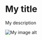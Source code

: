 <ShowHtml>
<div class="ko-header-hero ">
    <div class="col-container">
        <div class="ko-header-hero__content col-12">
            <h1 class="ko-header-hero__title">My title</h1>
            <p class="ko-header-hero__description">My description</p>
        </div>
    </div>
    <div class="ko-header-hero__bloc-img">
        <img class="ko-header-hero__img" :src="$withBase('/images/carousel/caroussel-1.png')" alt="My image alt">
    </div>
</div>
</ShowHtml>

<style lang="scss" scoped>
@import 'node_modules/integration-web-core--socle/css/assets/sass/_common/01-setting-tools/_all-settings';
@import 'node_modules/integration-web-core--socle/css/assets/sass/_common/07-organisms/_header-hero.organisms';
</style>
